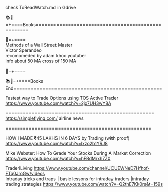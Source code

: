 check ToReadWatch.md   in Gdrive



📚📖=+====Books===================================================     

📘=+====     
Methods of a Wall Street Master    
Victor Sperandeo     
recomomeded  by adam khoo  youtuber   
info about 50 MA cross of 150 MA       

📘=+====   


📚📖=+====Books End===================================================    


Fastest way to Trade Options using TOS Active Trader    
https://www.youtube.com/watch?v=2jx7UH3wY8A    






===================================================    
https://simpleflying.com/    airline news    









==================================================         



HOW I MADE ₹45 LAKHS IN 6 DAYS by Trading (with proof)  https://www.youtube.com/watch?v=Ixzo2b1YRJ8      

Mike Webster: How To Grade Your Stocks During A Market Correction  https://www.youtube.com/watch?v=hFBdMrxh7Z0    

Trade4Living   https://www.youtube.com/channel/UCUEWNeD7Hfhof-FTq0JroGw/videos     
Intraday tricks and traps | basic lessons for intraday traders |intraday trading strategies   https://www.youtube.com/watch?v=Q2thE7Kk0rs&t=159s      








